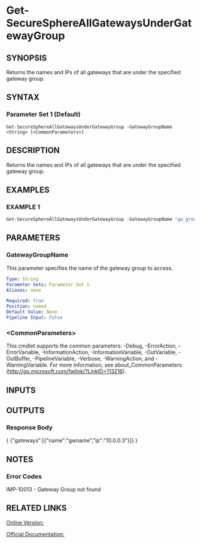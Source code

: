 ﻿# Get-SecureSphereAllGatewaysUnderGatewayGroup

## SYNOPSIS
Returns the names and IPs of all gateways that are under the specified gateway group.

## SYNTAX

### Parameter Set 1 (Default)
```
Get-SecureSphereAllGatewaysUnderGatewayGroup -GatewayGroupName <String> [<CommonParameters>]
```

## DESCRIPTION
Returns the names and IPs of all gateways that are under the specified gateway group.

## EXAMPLES

### EXAMPLE 1

```powershell
Get-SecureSphereAllGatewaysUnderGatewayGroup -GatewayGroupName "gw_group01"
```

## PARAMETERS

### GatewayGroupName
This parameter specifies the name of the gateway group to access.

```yaml
Type: String
Parameter Sets: Parameter Set 1
Aliases: none

Required: true
Position: named
Default Value: None
Pipeline Input: False
```

### \<CommonParameters\>
This cmdlet supports the common parameters: -Debug, -ErrorAction, -ErrorVariable, -InformationAction, -InformationVariable, -OutVariable, -OutBuffer, -PipelineVariable, -Verbose, -WarningAction, and -WarningVariable. For more information, see about_CommonParameters (http://go.microsoft.com/fwlink/?LinkID=113216).

## INPUTS

## OUTPUTS

### Response Body
{
{"gateways":[{"name":"gwname","ip":"10.0.0.3"}]}
}

## NOTES

### Error Codes
IMP-10013 - Gateway Group not found

## RELATED LINKS

[Online Version:](https://github.com/akshinmustafayev/Documentation/MD)

[Official Documentation:](https://docs.imperva.com/bundle/v13.6-api-reference-guide/page/61643.htm)



